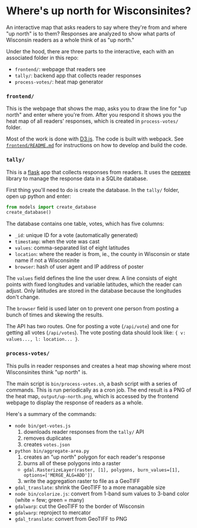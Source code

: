 # Where's up north for Wisconsinites?

An interactive map that asks readers to say where they're from and where "up north" is to them? Responses are analyzed to show what parts of Wisconsin readers as a whole think of as "up north."

Under the hood, there are three parts to the interactive, each with an associated folder in this repo:
* `frontend/`: webpage that readers see
* `tally/`: backend app that collects reader responses
* `process-votes/`: heat map generator

### `frontend/`

This is the webpage that shows the map, asks you to draw the line for "up north" and enter where you're from. 
After you respond it shows you the heat map of all readers' responses, which is created in `process-votes/` folder.

Most of the work is done with [D3.js](https://d3js.org/). The code is built with webpack. See 
[`frontend/README.md`](https://github.com/datahub/up-north/tree/master/frontend)
for instructions on how to develop and build the code.

### `tally/`

This is a [flask](http://flask.pocoo.org/) app that collects responses from readers. It uses the [peewee](https://github.com/coleifer/peewee) library to
manage the response data in a SQLite database.

First thing you'll need to do is create the database. In the `tally/` folder, open up python and enter:
```python
from models import create_database
create_database()
```

The database contains one table, votes, which has five columns:
* `_id`: unique ID for a vote (automatically generated)
* `timestamp`: when the vote was cast
* `values`: comma-separated list of eight latitudes
* `location`: where the reader is from, ie., the county in Wisconsin or state name if not a Wisconsinite
* `browser`: hash of user agent and IP address of poster

The `values` field defines the line the user drew. A line consists of eight points with fixed longitudes and variable latitudes, which the reader can adjust. Only latitudes are stored in the database
because the longitudes don't change.

The `browser` field is used later on to prevent one person from posting a bunch of times and skewing the results.

The API has two routes. One for posting a vote (`/api/vote`) and one for getting all votes (`/api/votes`). The vote posting data
should look like: `{ v: values..., l: location... }`.

### `process-votes/`

This pulls in reader responses and creates a heat map showing where most Wisconsinites think "up north" is.

The main script is `bin/process-votes.sh`, a bash script with a series of commands. This is run periodically as a
cron job. The end result is a PNG of the heat map, `output/up-north.png`, which is accessed by the frontend webpage
to display the response of readers as a whole.

Here's a summary of the commands:
* `node bin/get-votes.js`
  1. downloads reader responses from the `tally/` API
  2. removes duplicates
  3. creates `votes.json`
* `python bin/aggregate-area.py`
  1. creates an "up north" polygon for each reader's response
  2. burns all of these polygons into a raster
    * `gdal.RasterizeLayer(raster, [1], polygons, burn_values=[1], options=['MERGE_ALG=ADD'])`
  3. write the aggregation raster to file as a GeoTIFF
* `gdal_translate`: shrink the GeoTIFF to a more managable size
* `node bin/colorize.js`: convert from 1-band sum values to 3-band color (white = few; green = many)
* `gdalwarp`: cut the GeoTIFF to the border of Wisconsin
* `gdalwarp`: reproject to mercator
* `gdal_translate`: convert from GeoTIFF to PNG
